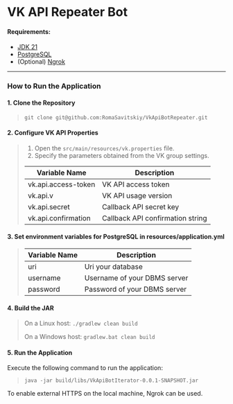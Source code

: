 # VK API Repeater Bot

#### Requirements:
* [JDK 21](https://www.oracle.com/nl/java/technologies/downloads/#java21)
* [PostgreSQL](https://www.postgresql.org/download/)
* (Optional) [Ngrok](https://ngrok.com/download)

-------------

### How to Run the Application

#### 1. Clone the Repository
> `git clone git@github.com:RomaSavitskiy/VkApiBotRepeater.git`
>

#### 2. Configure VK API Properties
> 1. Open the `src/main/resources/vk.properties` file.
> 2. Specify the parameters obtained from the VK group settings.
>
> | Variable Name       | Description                      |
> |---------------------|----------------------------------|
> | vk.api.access-token | VK API access token              |
> | vk.api.v            | VK API usage version             |
> | vk.api.secret       | Callback API secret key          |
> | vk.api.confirmation | Callback API confirmation string |
>


#### 3. Set environment variables for PostgreSQL in resources/application.yml
> | Variable Name | Description                  |
> |---------------|------------------------------|
> | uri           | Uri your database            |
> | username      | Username of your DBMS server |
> | password      | Password of your DBMS server |
>

#### 4. Build the JAR
> On a Linux host: `./gradlew clean build`
>
> On a Windows host: `gradlew.bat clean build`
>

#### 5. Run the Application
Execute the following command to run the application:
> `java -jar build/libs/VkApiBotIterator-0.0.1-SNAPSHOT.jar`
> 
> 
To enable external HTTPS on the local machine, Ngrok can be used.


